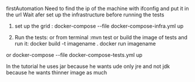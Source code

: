 firstAutomation
Need to find the ip of the machine with ifconfig and put it in the url
Wait afer set up the infrastructure before running the tests
1. set up the grid :
docker-compose --file docker-compose-infra.yml  up

2. Run the tests:
or from terminal :mvn test
or build the image of tests and run it:
docker build -t imagename .
docker run imagename

or docker-compose --file docker-compose-tests.yml up

In the tutorial he uses jar because he wants ude only jre and not jdk
because he wants thinner image as much
